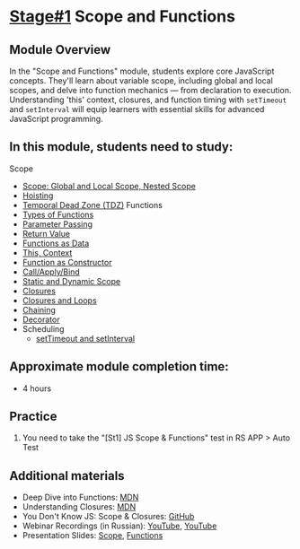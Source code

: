 # [Stage#1](../../) Scope and Functions

## Module Overview

In the "Scope and Functions" module, students explore core JavaScript concepts. They'll learn about variable scope, including global and local scopes, and delve into function mechanics — from declaration to execution. Understanding 'this' context, closures, and function timing with `setTimeout` and `setInterval` will equip learners with essential skills for advanced JavaScript programming.

## In this module, students need to study:

Scope

- [Scope: Global and Local Scope, Nested Scope](https://www.freecodecamp.org/news/scope-and-closures-in-javascript/)
- [Hoisting](https://www.freecodecamp.org/news/what-is-hoisting-in-javascript-3/)
- [Temporal Dead Zone (TDZ)](https://www.freecodecamp.org/news/what-is-the-temporal-dead-zone/)
  Functions
- [Types of Functions](https://www.freecodecamp.org/news/the-difference-between-arrow-functions-and-normal-functions/)
- [Parameter Passing](https://javascript.info/function-basics#parameters)
- [Return Value](https://javascript.info/function-basics#returning-a-value)
- [Functions as Data](https://education.launchcode.org/intro-to-professional-web-dev/chapters/more-on-functions/functions-as-values.html)
- [This, Context](https://developer.mozilla.org/en-US/docs/Web/JavaScript/Reference/Operators/this)
- [Function as Constructor](https://javascript.info/constructor-new#constructor-function)
- [Call/Apply/Bind](https://www.freecodecamp.org/news/understand-call-apply-and-bind-in-javascript-with-examples/)
- [Static and Dynamic Scope](https://benmyers.dev/blog/scope/#lexical-scope-versus-dynamic-scope)
- [Closures](https://benmyers.dev/blog/scope/#closures)
- [Closures and Loops](https://www.freecodecamp.org/news/thrown-for-a-loop-understanding-for-loops-and-timeouts-in-javascript-558d8255d8a4)
- [Chaining](https://www.geeksforgeeks.org/method-chaining-in-javascript/)
- [Decorator](https://javascript.info/call-apply-decorators)
- Scheduling
  - [setTimeout and setInterval](https://javascript.info/settimeout-setinterval)

## Approximate module completion time:

- 4 hours

## Practice

1. You need to take the "[St1] JS Scope & Functions" test in RS APP > Auto Test

## Additional materials

- Deep Dive into Functions: [MDN](https://developer.mozilla.org/en-US/docs/Web/JavaScript/Guide/Functions)
- Understanding Closures: [MDN](https://developer.mozilla.org/en-US/docs/Web/JavaScript/Guide/Closures)
- You Don't Know JS: Scope & Closures: [GitHub](https://github.com/getify/You-Dont-Know-JS/blob/2nd-ed/scope-closures/README.md)
- Webinar Recordings (in Russian): [YouTube](https://www.youtube.com/watch?v=c_rHAYNBotQ), [YouTube](https://www.youtube.com/watch?v=h5o_tgEMKxY)
- Presentation Slides: [Scope](https://kirilknysh.github.io/js-scope-talk/#/), [Functions](https://kirilknysh.github.io/js-functions-talk/#/)
